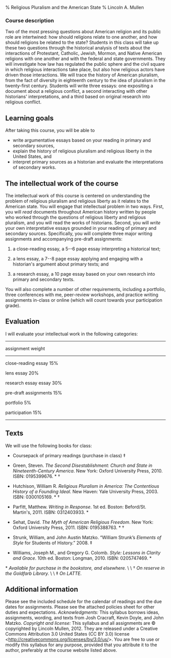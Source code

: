 % Religious Pluralism and the American State
% Lincoln A. Mullen

<!--![Thomas Jefferson's gravestone and epitaph](jefferson-grave.jpg)-->

### Course description

Two of the most pressing questions about American religion and its
public role are intertwined: how should religions relate to one another,
and how should religions be related to the state? Students in this class
will take up these two questions through the historical analysis of
texts about the interactions of Protestant, Catholic, Jewish, Mormon,
and Native American religions with one another and with the federal and
state governments. They will investigate how law has regulated the
public sphere and the civil square in which religious interactions take
place, but also how religious actors have driven those interactions. We
will trace the history of American pluralism, from the fact of diversity
in eighteenth century to the idea of pluralism in the twenty-first
century. Students will write three essays: one expositing a document
about a religious conflict, a second interacting with other historians'
interpretations, and a third based on original research into religious
conflict.

## Learning goals

After taking this course, you will be able to

+   write argumentative essays based on your reading in primary and
    secondary sources,
+   explain the history of religious pluralism and religious liberty in
    the United States, and
+   interpret primary sources as a historian and evaluate the
    interpretations of secondary works.

## The intellectual work of the course

The intellectual work of this course is centered on understanding the
problem of religious pluralism and religious liberty as it relates to
the American state. You will engage that intellectual problem in two
ways. First, you will *read* documents throughout American history
written by people who worked through the questions of religious liberty
and religious pluralism, and you will read the works of historians.
Second, you will *write* your own interpretative essays grounded in your
reading of primary and secondary sources. Specifically, you will
complete three major writing assignments and accompanying pre-draft
assignments:

1. a close-reading essay, a 5--6 page essay interpreting a historical
   text;

2. a lens essay, a 7--8 page essay applying and engaging with a
   historian's argument about primary texts; and

3. a research essay, a 10 page essay based on your own research into
   primary and secondary texts.

You will also complete a number of other requirements, including a
portfolio, three conferences with me, peer-review workshops, and
practice writing assignments in-class or online (which will count
towards your participation grade). 

## Evaluation

I will evaluate your intellectual work in the following categories:

------------------------        --------
assignment                      weight
------------------------        --------
close-reading essay             15%

lens essay                      20%

research essay essay            30%

pre-draft assignments           15% 

portfolio                        5%

participation                   15%
------------------------        --------

## Texts

We will use the following books for class: 

+ Coursepack of primary readings (purchase in class) ‡

+ Green, Steven. *The Second Disestablishment: Church and State in
  Nineteenth-Century America*. New York: Oxford University Press, 2010.
  ISBN: 0195399676. \* †

+ Hutchison, William R. *Religious Pluralism in America: The Contentious
  History of a Founding Ideal*. New Haven: Yale University Press, 2003.
  ISBN: 0300105169. \* †

+ Parfitt, Matthew. *Writing in Response*. 1st ed. Boston: Beford/St.
  Martin's, 2011. ISBN: 0312403933. \*

+ Sehat, David. *The Myth of American Religious Freedom*. New York:
  Oxford University Press, 2011. ISBN: 0195388763. \* †

+ Strunk, William, and John Austin Matzko. “William Strunk’s *Elements
  of Style* for Students of History.” 2008. ‡

+ Williams, Joseph M., and Gregory G. Colomb. *Style: Lessons in Clarity
  and Grace*. 10th ed. Boston: Longman, 2010. ISBN: 0205747469. \*

\* *Available for purchase in the bookstore, and elsewhere.* \ \ †	*On
reserve in the Goldfarb Library.* \ \ ‡ *On LATTE.*

## Additional information

Please see the included schedule for the calendar of readings and the
due dates for assignments. Please see the attached policies sheet for
other duties and expectations. *Acknowledgments:* This syllabus borrows
ideas, assignments, wording, and texts from Josh Cracraft, Kevin Doyle,
and John Matzko. *Copyright and license:* This syllabus and all
assignments are &copy; copyrighted by Lincoln Mullen, 2012. They are
released under a Creative Commons Attribution 3.0 United States (CC BY
3.0) license <<http://creativecommons.org/licenses/by/3.0/us/>>. You are
free to use or modify this syllabus for any purpose, provided that you
attribute it to the author, preferably at the course website listed
above.
